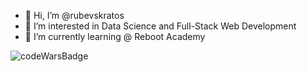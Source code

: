 - 👋 Hi, I’m @rubevskratos
- 👀 I’m interested in Data Science and Full-Stack Web Development
- 🌱 I’m currently learning @ Reboot Academy

<img src="https://www.codewars.com/users/rubevskratos/badges/micro" alt="codeWarsBadge" />
<!---
rubevskratos/rubevskratos is a ✨ special ✨ repository because its `README.md` (this file) appears on your GitHub profile.
You can click the Preview link to take a look at your changes.
--->
